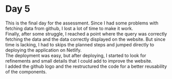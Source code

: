 # Day 5
This is the final day for the assessment. Since I had some problems with fetching data from github, I lost a lot of time to make it work.  
Finally, after some struggle, I reached a point where the query was correctly fetching the data and the data correctly displayed on the website. But since time is lacking, I had to skips the planned steps and jumped directly to deploying the application on Netlify.   
The deployment was easy, but after deploying, I started to look for refinements and small details that I could add to improve the website.  
I added the github logo and the restructured the code for a better reusability of the components.

